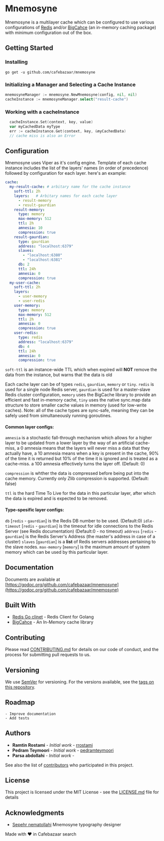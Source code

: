 # Mnemosyne

Mnemosyne is a multilayer cache which can be configured to use various configurations of [Redis](https://redis.io/) and/or [BigCahce](https://github.com/allegro/bigcache) (an in-memory caching package) with minimum configuration out of the box.

## Getting Started

### Installing

```console
go get -u github.com/cafebazaar/mnemosyne
```


### Initializing a Manager and Selecting a Cache Instance

```go
mnemosyneManager := mnemosyne.NewMnemosyne(config, nil, nil)
cacheInstance := mnemosyneManager.select("result-cache")
```

### Working with a cacheInstance
```go
  cacheInstance.Set(context, key, value)
  var myCachedData myType
  err := cacheInstance.Get(context, key, &myCachedData)
  // cache miss is also an Error
```

## Configuration

Mnemosyne uses Viper as it's config engine. Template of each cache instance includes the list of the layers' names (in order of precedence) followed by configuration for each layer.
here's an example: 
```yaml
cache:
  my-result-cache: # arbitary name for the cache instance
    soft-ttl: 2h 
    layers:   # Arbitary names for each cache layer
      - result-memory
      - result-gaurdian
    result-memory:
      type: memory
      max-memory: 512
      ttl: 2h
      amnesia: 10
      compression: true
    result-gaurdian:
      type: gaurdian
      address: "localhost:6379"
      slaves:
        - "localhost:6380"
        - "localhost:6381"
      db: 2
      ttl: 24h
      amnesia: 0
      compression: true
  my-user-cache:
    soft-ttl: 2h
    layers:
      - user-memory
      - user-redis
    user-memory:
      type: memory
      max-memory: 512
      ttl: 2h
      amnesia: 0
      compression: true
    user-redis:
      type: redis
      address: "localhost:6379"
      db: 4
      ttl: 24h
      amnesia: 0
      compression: true
```

`soft-ttl` is an instance-wide TTL which when expired will **NOT** remove the data from the instance, but warns that the data is old

Each cache layer can be of types `redis`, `gaurdian`, `memory` or `tiny`. `redis` is used for a single node Redis server, `gaurdian` is used for a master-slave Redis cluster configuration, `memory` uses the BigCache library to provide an efficient and fast in-memory cache, `tiny` uses the native sync.map data structure to store smaller cache values in memory (used for low-write caches).
Note: all of the cache types are sync-safe, meaning they can be safely used from simultaneously running goroutines.

#### Common layer configs:

`amnesia` is a stochastic fall-through mechanism which allows for a higher layer to be updated from a lower layer by the way of an artificial cache-miss, 
a 0 amnesia means that the layers will never miss a data that they actually have, a 10 amnesia means when a key is present in the cache, 90% of the time it is returned but 10% of the time it is ignored and is treated as a cache-miss. a 100 amnesia effectively turns the layer off. (Default: 0)

`compression` is whther the data is compressed before being put into the cache memory. Currently only Zlib compression is supported. (Default: false)

`ttl` is the hard Time To Live for the data in this particular layer, after which the data is expired and is expected to be removed.

#### Type-spesific layer configs:

`db` [`redis` - `gaurdian`] is the Redis DB number to be used. (Default:0)
`idle-timeout` [`redis` - `gaurdian`] is the timeout for idle connections to the Redis Server (see Redis documentation) (Default:0 - no timeout)
`address` [`redis` - `gaurdian`] is the Redis Server's Address (the master's address in case of a cluster)
`slaves` [`gaurdian`] is a **list** of Redis servers addresses pertaining to the slave nodes.
`max-memory` [`memory`] is the maximum amount of system memory which can be used by this particular layer.


## Documentation

Documents are available at [https://godoc.org/github.com/cafebazaar/mnemosyne](https://godoc.org/github.com/cafebazaar/mnemosyne)

## Built With

* [Redis Go clinet](https://github.com/go-redis/redis) - Redis Client for Golang
* [BigCahce](https://github.com/allegro/bigcache) - An In-Memory cache library

## Contributing

Please read [CONTRIBUTING.md](https://github.com/cafebazaar/mnemosyne/blob/master/CONTRIBUTING.md) for details on our code of conduct, and the process for submitting pull requests to us.

## Versioning

We use [SemVer](http://semver.org/) for versioning. For the versions available, see the [tags on this repository](https://github.com/cafebazaar/mnemosyne/tags). 

## Roadmap
    - Improve documentation
    - Add tests

## Authors

* **Ramtin Rostami** - *Initial work* - [rrostami](https://github.com/rrostami)
* **Pedram Teymoori** - *Initial work* - [pedramteymoori](https://github.com/pedramteymoori)
* **Parsa abdollahi** - *Initial work* - []()

See also the list of [contributors](https://github.com/cafebazaar/Mnemosyne/graphs/contributors) who participated in this project.

## License

This project is licensed under the MIT License - see the [LICENSE.md](LICENSE.md) file for details

## Acknowledgments

* [Sepehr nematollahi](https://www.behance.net/sseeppeehhrr) Mnemosyne typography designer

Made with <span class="heart">❤</span> in Cafebazaar search

